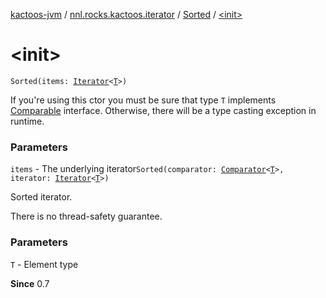 [kactoos-jvm](../../index.md) / [nnl.rocks.kactoos.iterator](../index.md) / [Sorted](index.md) / [&lt;init&gt;](./-init-.md)

# &lt;init&gt;

`Sorted(items: `[`Iterator`](https://kotlinlang.org/api/latest/jvm/stdlib/kotlin.collections/-iterator/index.html)`<`[`T`](index.md#T)`>)`

If you're using this ctor you must be sure that type `T`
implements [Comparable](https://kotlinlang.org/api/latest/jvm/stdlib/kotlin/-comparable/index.html) interface. Otherwise, there will be
a type casting exception in runtime.

### Parameters

`items` - The underlying iterator`Sorted(comparator: `[`Comparator`](http://docs.oracle.com/javase/8/docs/api/java/util/Comparator.html)`<`[`T`](index.md#T)`>, iterator: `[`Iterator`](https://kotlinlang.org/api/latest/jvm/stdlib/kotlin.collections/-iterator/index.html)`<`[`T`](index.md#T)`>)`

Sorted iterator.

There is no thread-safety guarantee.

### Parameters

`T` - Element type

**Since**
0.7

